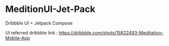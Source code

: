 # MeditionUI-Jet-Pack

Dribbble UI + Jetpack Compose

UI referred 
dribbble link : https://dribbble.com/shots/15822493-Meditation-Mobile-App
